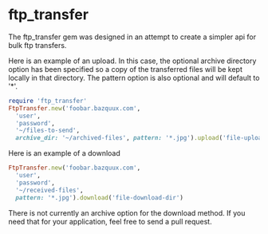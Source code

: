 ftp_transfer
============

The ftp_transfer gem was designed in an attempt to create a simpler api for bulk ftp transfers.

Here is an example of an upload. In this case, the optional archive directory option has been specified so a copy of the transferred files will be kept locally in that directory. The pattern option is also optional and will default to '*'.
```ruby
require 'ftp_transfer'
FtpTransfer.new('foobar.bazquux.com',
  'user',
  'password',
  '~/files-to-send',
  archive_dir: '~/archived-files', pattern: '*.jpg').upload('file-upload-dir')
```

Here is an example of a download
```ruby
FtpTransfer.new('foobar.bazquux.com',
  'user',
  'password',
  '~/received-files',
  pattern: '*.jpg').download('file-download-dir')
```
There is not currently an archive option for the download method. If you need that for your application, feel free to send a pull request.
